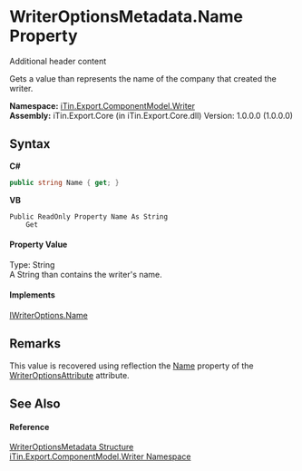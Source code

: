 # WriterOptionsMetadata.Name Property 
Additional header content 

Gets a value than represents the name of the company that created the writer.

**Namespace:**&nbsp;<a href="N_iTin_Export_ComponentModel_Writer">iTin.Export.ComponentModel.Writer</a><br />**Assembly:**&nbsp;iTin.Export.Core (in iTin.Export.Core.dll) Version: 1.0.0.0 (1.0.0.0)

## Syntax

**C#**<br />
``` C#
public string Name { get; }
```

**VB**<br />
``` VB
Public ReadOnly Property Name As String
	Get
```


#### Property Value
Type: String<br />A String than contains the writer's name.

#### Implements
<a href="P_iTin_Export_ComponentModel_Writer_IWriterOptions_Name">IWriterOptions.Name</a><br />

## Remarks
This value is recovered using reflection the <a href="P_iTin_Export_ComponentModel_Writer_WriterOptionsAttribute_Name">Name</a> property of the <a href="T_iTin_Export_ComponentModel_Writer_WriterOptionsAttribute">WriterOptionsAttribute</a> attribute.

## See Also


#### Reference
<a href="T_iTin_Export_ComponentModel_Writer_WriterOptionsMetadata">WriterOptionsMetadata Structure</a><br /><a href="N_iTin_Export_ComponentModel_Writer">iTin.Export.ComponentModel.Writer Namespace</a><br />